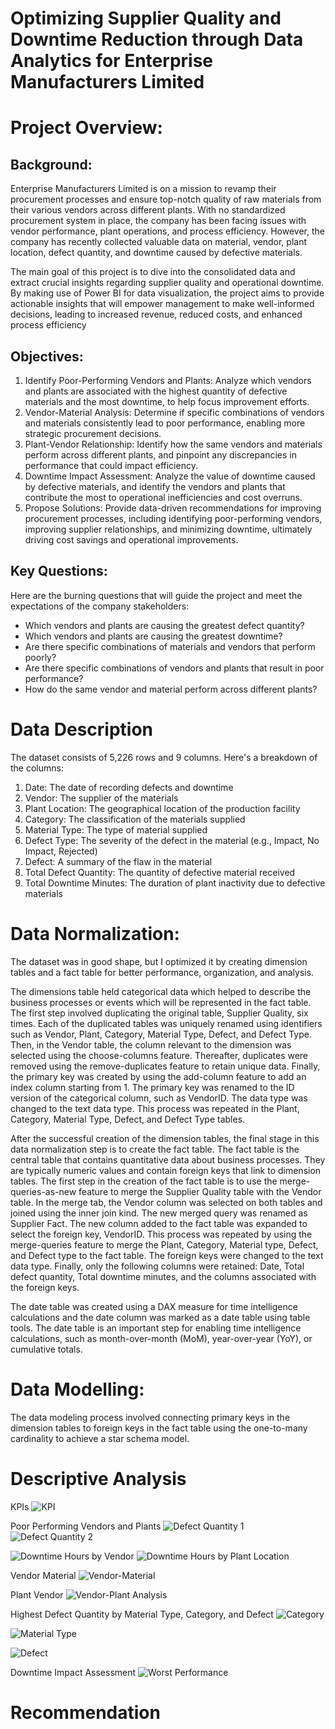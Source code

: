 # Optimizing Supplier Quality and Downtime Reduction through Data Analytics for Enterprise Manufacturers Limited

# Project Overview:
## Background:
Enterprise Manufacturers Limited is on a mission to revamp their procurement processes and ensure top-notch quality of raw materials from their various vendors across different plants. With no standardized procurement system in place, the company has been facing issues with vendor performance, plant operations, and process efficiency. However, the company has recently collected valuable data on material, vendor, plant location, defect quantity, and downtime caused by defective materials.

The main goal of this project is to dive into the consolidated data and extract crucial insights regarding supplier quality and operational downtime. By making use of Power BI for data visualization, the project aims to provide actionable insights that will empower management to make well-informed decisions, leading to increased revenue, reduced costs, and enhanced process efficiency

## Objectives:
1. Identify Poor-Performing Vendors and Plants: Analyze which vendors and plants are associated with the highest quantity of defective materials and the most downtime, to help focus improvement efforts.
2. Vendor-Material Analysis: Determine if specific combinations of vendors and materials consistently lead to poor performance, enabling more strategic procurement decisions.
3. Plant-Vendor Relationship: Identify how the same vendors and materials perform across different plants, and pinpoint any discrepancies in performance that could impact efficiency.
4. Downtime Impact Assessment: Analyze the value of downtime caused by defective materials, and identify the vendors and plants that contribute the most to operational inefficiencies and cost overruns.
5. Propose Solutions: Provide data-driven recommendations for improving procurement processes, including identifying poor-performing vendors, improving supplier relationships, and minimizing downtime, ultimately driving cost savings and operational improvements.
   
## Key Questions:
Here are the burning questions that will guide the project and meet the expectations of the company stakeholders:

- Which vendors and plants are causing the greatest defect quantity?
- Which vendors and plants are causing the greatest downtime?
- Are there specific combinations of materials and vendors that perform poorly?
- Are there specific combinations of vendors and plants that result in poor performance?
- How do the same vendor and material perform across different plants?

# Data Description 
The dataset consists of 5,226 rows and 9 columns. Here's a breakdown of the columns:

1. Date: The date of recording defects and downtime
2. Vendor: The supplier of the materials
3. Plant Location: The geographical location of the production facility
4. Category: The classification of the materials supplied
5. Material Type: The type of material supplied
6. Defect Type: The severity of the defect in the material (e.g., Impact, No Impact, Rejected)
7. Defect: A summary of the flaw in the material
8. Total Defect Quantity: The quantity of defective material received
9. Total Downtime Minutes: The duration of plant inactivity due to defective materials
    
# Data Normalization:
The dataset was in good shape, but I optimized it by creating dimension tables and a fact table for better performance, organization, and analysis.

The dimensions table held categorical data which helped to describe the business processes or events which will be represented in the fact table. The first step involved duplicating the original table, Supplier Quality, six times. Each of the duplicated tables was uniquely renamed using identifiers such as Vendor, Plant, Category, Material Type, Defect, and Defect Type. Then, in the Vendor table, the column relevant to the dimension was selected using the choose-columns feature. Thereafter, duplicates were removed using the remove-duplicates feature to retain unique data. Finally, the primary key was created by using the add-column feature to add an index column starting from 1. The primary key was renamed to the ID version of the categorical column, such as VendorID. The data type was changed to the text data type. This process was repeated in the Plant, Category, Material Type, Defect, and Defect Type tables. 

After the successful creation of the dimension tables, the final stage in this data normalization step is to create the fact table. The fact table is the central table that contains quantitative data about business processes. They are typically numeric values and contain foreign keys that link to dimension tables. The first step in the creation of the fact table is to use the merge-queries-as-new feature to merge the Supplier Quality table with the Vendor table. In the merge tab, the Vendor column was selected on both tables and joined using the inner join kind. The new merged query was renamed as Supplier Fact. The new column added to the fact table was expanded to select the foreign key, VendorID. This process was repeated by using the merge-queries feature to merge the Plant, Category, Material type, Defect, and Defect type to the fact table. The foreign keys were changed to the text data type.  Finally, only the following columns were retained: Date, Total defect quantity, Total downtime minutes, and the columns associated with the foreign keys.

The date table was created using a DAX measure for time intelligence calculations and the date column was marked as a date table using table tools. The date table is an important step for enabling time intelligence calculations, such as month-over-month (MoM), year-over-year (YoY), or cumulative totals. 

# Data Modelling:
The data modeling process involved connecting primary keys in the dimension tables to foreign keys in the fact table using the one-to-many cardinality to achieve a star schema model. 

# Descriptive Analysis

KPIs
![KPI](https://github.com/user-attachments/assets/5f01897d-c92f-4fb5-ad6f-0fc055b81bda)



Poor Performing Vendors and Plants 
![Defect Quantity 1](https://github.com/user-attachments/assets/cf05c29e-c8ea-45a6-8e42-d3525bf8a04d) ![Defect Quantity 2](https://github.com/user-attachments/assets/6972f6e6-4466-4515-8cc7-b912f864fef1)


![Downtime Hours by Vendor](https://github.com/user-attachments/assets/e01414e0-1043-404a-8003-347374a41212) ![Downtime Hours by Plant Location](https://github.com/user-attachments/assets/eef0167d-ac14-4500-bc2b-dff505e434a7)



Vendor Material
![Vendor-Material](https://github.com/user-attachments/assets/3a4927c2-a311-48ee-9934-14c08030d780)



Plant Vendor
![Vendor-Plant Analysis](https://github.com/user-attachments/assets/6cfa6fbd-9517-4f9c-92fb-be4dab0ea6ff)



Highest Defect Quantity by Material Type, Category, and Defect
![Category](https://github.com/user-attachments/assets/3cd3a92f-6016-4b06-af5e-12b89970f900)


![Material Type](https://github.com/user-attachments/assets/0334a538-d1db-4aec-81bc-a95735826da3)


![Defect](https://github.com/user-attachments/assets/72657f2f-9bf8-45a2-816d-b486ac0daf54)


Downtime Impact Assessment
![Worst Performance](https://github.com/user-attachments/assets/b71c8855-a84f-4959-b0e0-bee7fc2d11b2)

# Recommendation
